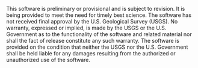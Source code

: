 This software is preliminary or provisional and is subject to revision. 
It is being provided to meet the need for timely best science. The 
software has not received final approval by the U.S. Geological Survey 
(USGS). No warranty, expressed or implied, is made by the USGS or the U.S. 
Government as to the functionality of the software and related material 
nor shall the fact of release constitute any such warranty. The software 
is provided on the condition that neither the USGS nor the U.S. Government 
shall be held liable for any damages resulting from the authorized or 
unauthorized use of the software.

